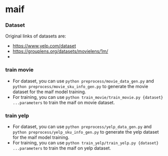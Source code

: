 # maif
### Dataset
Original links of datasets are:
- https://www.yelp.com/dataset
- https://grouplens.org/datasets/movielens/1m/
- 
### train movie

- For dataset, you can use `python preprocess/movie_data_gen.py` and `python preprocess/movie_sku_info_gen.py` to generate the movie dataset for the maif model training.
- For training, you can use `python train_movie/train_movie.py {dataset} ...parameters` to train the maif on movie dataset.

### train yelp
- For dataset, you can use `python preprocess/yelp_data_gen.py` and `python preprocess/yelp_sku_info_gen.py` to generate the yelp dataset for the maif model training.
- For training, you can use `python train_yelp/train_yelp.py {dataset} ...parameters` to train the maif on yelp dataset.

